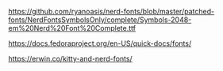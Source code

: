 https://github.com/ryanoasis/nerd-fonts/blob/master/patched-fonts/NerdFontsSymbolsOnly/complete/Symbols-2048-em%20Nerd%20Font%20Complete.ttf

https://docs.fedoraproject.org/en-US/quick-docs/fonts/


https://erwin.co/kitty-and-nerd-fonts/
